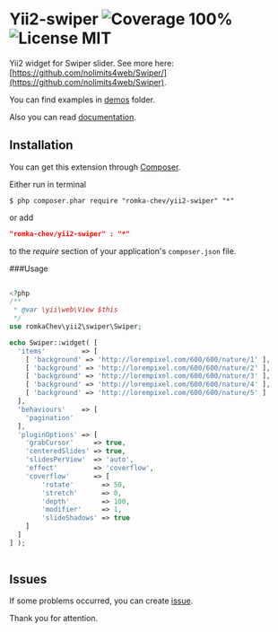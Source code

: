 # Yii2-swiper ![Coverage 100%](https://img.shields.io/badge/coverage-100%25-green.svg?style=flat) ![License MIT](https://img.shields.io/badge/License-MIT-blue.svg?style=flat)

Yii2 widget for Swiper slider. See more here: [https://github.com/nolimits4web/Swiper/](https://github.com/nolimits4web/Swiper).

You can find examples in [demos](demos) folder.

Also you can read [documentation](docs).

## Installation
 
You can get this extension through [Composer](https://getcomposer.org/download/).
 
Either run in terminal
 
```Shell
$ php composer.phar require "romka-chev/yii2-swiper" "*"
```
 
or add
 
```JSON
"romka-chev/yii2-swiper" : "*"
```
 
to the *require* section of your application's ```composer.json``` file.
    
###Usage

```PHP
 
<?php
/**
 * @var \yii\web\View $this
 */
use romkaChev\yii2\swiper\Swiper;

echo Swiper::widget( [
  'items'         => [
    [ 'background' => 'http://lorempixel.com/600/600/nature/1' ],
    [ 'background' => 'http://lorempixel.com/600/600/nature/2' ],
    [ 'background' => 'http://lorempixel.com/600/600/nature/3' ],
    [ 'background' => 'http://lorempixel.com/600/600/nature/4' ],
    [ 'background' => 'http://lorempixel.com/600/600/nature/5' ]
  ],
  'behaviours'    => [
    'pagination'
  ],
  'pluginOptions' => [
    'grabCursor'     => true,
    'centeredSlides' => true,
    'slidesPerView'  => 'auto',
    'effect'         => 'coverflow',
    'coverflow'      => [
        'rotate'       => 50,
        'stretch'      => 0,
        'depth'        => 100,
        'modifier'     => 1,
        'slideShadows' => true
    ]
  ]
] );
 
```

## Issues

If some problems occurred, you can create [issue](https://github.com/romka-chev/yii2-swiper/issues).

Thank you for attention.

